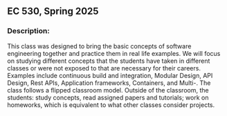 ## EC 530, Spring 2025
### Description:
This class was designed to bring the basic concepts of software engineering together and practice them in real life examples. We will focus on studying different concepts that the students have taken in different classes or were not exposed to that are necessary for their careers. Examples include continuous build and integration, Modular Design, API Design, Rest APIs, Application frameworks, Containers, and Multi-. The class follows a flipped classroom model. Outside of the classroom, the students: study concepts, read assigned papers and tutorials; work on homeworks, which is equivalent to what other classes consider projects.
